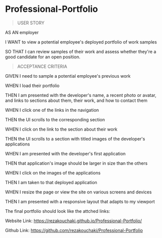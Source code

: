 # Professional-Portfolio

> USER STORY


AS AN employer

I WANT to view a potential employee's deployed portfolio of work samples

SO THAT I can review samples of their work and assess whether they're a good candidate for an open position.


> ACCEPTANCE CRITERIA


GIVEN I need to sample a potential employee's previous work

WHEN I load their portfolio

THEN I am presented with the developer's name, a recent photo or avatar, and links to sections about them, their work, and how to contact them

WHEN I click one of the links in the navigation

THEN the UI scrolls to the corresponding section

WHEN I click on the link to the section about their work

THEN the UI scrolls to a section with titled images of the developer's applications

WHEN I am presented with the developer's first application

THEN that application's image should be larger in size than the others

WHEN I click on the images of the applications

THEN I am taken to that deployed application

WHEN I resize the page or view the site on various screens and devices

THEN I am presented with a responsive layout that adapts to my viewport


The final portfolio should look like the attched links:


Website Link: https://rezakouchaki.github.io/Professional-Portfolio/

Github Link: https://github.com/rezakouchaki/Professional-Portfolio

